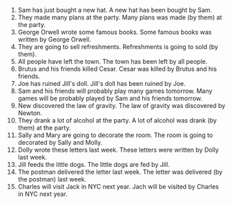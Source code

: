 1. Sam has just bought a new hat.
   A new hat has been bought by Sam.
2. They made many plans at the party.
   Many plans was made (by them) at the party.
3. George Orwell wrote some famous books.
   Some famous books was written by George Orwell.
4. They are going to sell refreshments.
   Refreshments is going to sold (by them).
5. All people have left the town.
   The town has been left by all people.
6. Brutus and his friends killed Cesar.
   Cesar was killed by Brutus and his friends.
7. Joe has ruined Jill's doll.
   Jill's doll has been ruined by Joe.
8. Sam and his friends will probably play many games tomorrow.
   Many games will be probably played by Sam and his friends tomorrow.
9. New discovered the law of gravity.
   The law of gravity was discovered by Newton.
10. They drank a lot of alcohol at the party.
   A lot of alcohol was drank (by them) at the party.
11. Sally and Mary are going to decorate the room.
   The room is going to decorated by Sally and Molly.
12. Dolly wrote these letters last week.
   These letters were written by Dolly last week.
13. Jill feeds the little dogs.
   The little dogs are fed by Jill.
14. The postman delivered the letter last week.
   The letter was delivered (by the postman) last week.
15. Charles will visit Jack in NYC next year.
   Jach will be visited by Charles in NYC next year.
   